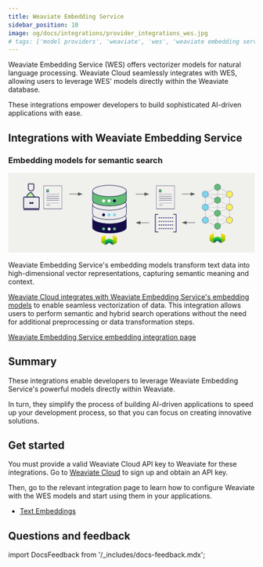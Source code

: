 ```yaml
---
title: Weaviate Embedding Service
sidebar_position: 10
image: og/docs/integrations/provider_integrations_wes.jpg
# tags: ['model providers', 'weaviate', 'wes', 'weaviate embedding service']
---
```


<!-- Note: for images, use https://docs.google.com/presentation/d/15opIcJuaIjEEcs_1Zm8B6pccox2p7_MHSjCnRv4dPfU/edit?usp=sharing -->

Weaviate Embedding Service (WES) offers vectorizer models for natural language processing. Weaviate Cloud seamlessly integrates with WES, allowing users to leverage WES' models directly within the Weaviate database.

These integrations empower developers to build sophisticated AI-driven applications with ease.

## Integrations with Weaviate Embedding Service

### Embedding models for semantic search

![Embedding integration illustration](../_includes/integration_wes_embedding.png)

Weaviate Embedding Service's embedding models transform text data into high-dimensional vector representations, capturing semantic meaning and context.

[Weaviate Cloud integrates with Weaviate Embedding Service's embedding models](./embeddings.md) to enable seamless vectorization of data. This integration allows users to perform semantic and hybrid search operations without the need for additional preprocessing or data transformation steps.

[Weaviate Embedding Service embedding integration page](./embeddings.md)

## Summary

These integrations enable developers to leverage Weaviate Embedding Service's powerful models directly within Weaviate.

In turn, they simplify the process of building AI-driven applications to speed up your development process, so that you can focus on creating innovative solutions.

## Get started

You must provide a valid Weaviate Cloud API key to Weaviate for these integrations. Go to [Weaviate Cloud](https://console.weaviate.cloud/) to sign up and obtain an API key.

Then, go to the relevant integration page to learn how to configure Weaviate with the WES models and start using them in your applications.

- [Text Embeddings](./embeddings.md)

## Questions and feedback

import DocsFeedback from '/_includes/docs-feedback.mdx';

<DocsFeedback/>
